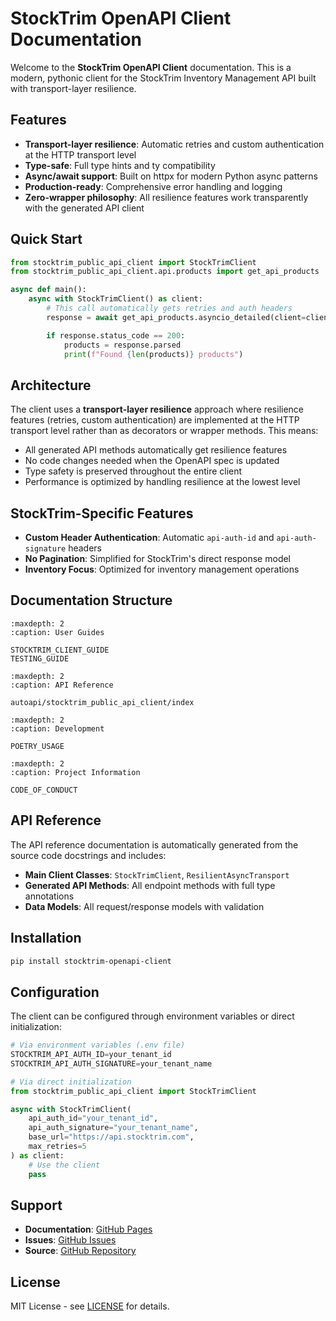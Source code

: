 # StockTrim OpenAPI Client Documentation

Welcome to the **StockTrim OpenAPI Client** documentation. This is a modern, pythonic
client for the StockTrim Inventory Management API built with transport-layer resilience.

## Features

- **Transport-layer resilience**: Automatic retries and custom authentication at the
  HTTP transport level
- **Type-safe**: Full type hints and ty compatibility
- **Async/await support**: Built on httpx for modern Python async patterns
- **Production-ready**: Comprehensive error handling and logging
- **Zero-wrapper philosophy**: All resilience features work transparently with the
  generated API client

## Quick Start

```python
from stocktrim_public_api_client import StockTrimClient
from stocktrim_public_api_client.api.products import get_api_products

async def main():
    async with StockTrimClient() as client:
        # This call automatically gets retries and auth headers
        response = await get_api_products.asyncio_detailed(client=client)

        if response.status_code == 200:
            products = response.parsed
            print(f"Found {len(products)} products")
```

## Architecture

The client uses a **transport-layer resilience** approach where resilience features
(retries, custom authentication) are implemented at the HTTP transport level rather than
as decorators or wrapper methods. This means:

- All generated API methods automatically get resilience features
- No code changes needed when the OpenAPI spec is updated
- Type safety is preserved throughout the entire client
- Performance is optimized by handling resilience at the lowest level

## StockTrim-Specific Features

- **Custom Header Authentication**: Automatic `api-auth-id` and `api-auth-signature`
  headers
- **No Pagination**: Simplified for StockTrim's direct response model
- **Inventory Focus**: Optimized for inventory management operations

## Documentation Structure

```{toctree}
:maxdepth: 2
:caption: User Guides

STOCKTRIM_CLIENT_GUIDE
TESTING_GUIDE
```

```{toctree}
:maxdepth: 2
:caption: API Reference

autoapi/stocktrim_public_api_client/index
```

```{toctree}
:maxdepth: 2
:caption: Development

POETRY_USAGE
```

```{toctree}
:maxdepth: 2
:caption: Project Information

CODE_OF_CONDUCT
```

## API Reference

The API reference documentation is automatically generated from the source code
docstrings and includes:

- **Main Client Classes**: `StockTrimClient`, `ResilientAsyncTransport`
- **Generated API Methods**: All endpoint methods with full type annotations
- **Data Models**: All request/response models with validation

## Installation

```bash
pip install stocktrim-openapi-client
```

## Configuration

The client can be configured through environment variables or direct initialization:

```python
# Via environment variables (.env file)
STOCKTRIM_API_AUTH_ID=your_tenant_id
STOCKTRIM_API_AUTH_SIGNATURE=your_tenant_name

# Via direct initialization
from stocktrim_public_api_client import StockTrimClient

async with StockTrimClient(
    api_auth_id="your_tenant_id",
    api_auth_signature="your_tenant_name",
    base_url="https://api.stocktrim.com",
    max_retries=5
) as client:
    # Use the client
    pass
```

## Support

- **Documentation**:
  [GitHub Pages](https://dougborg.github.io/stocktrim-openapi-client/)
- **Issues**:
  [GitHub Issues](https://github.com/dougborg/stocktrim-openapi-client/issues)
- **Source**: [GitHub Repository](https://github.com/dougborg/stocktrim-openapi-client)

## License

MIT License - see
[LICENSE](https://github.com/dougborg/stocktrim-openapi-client/blob/main/LICENSE) for
details.
